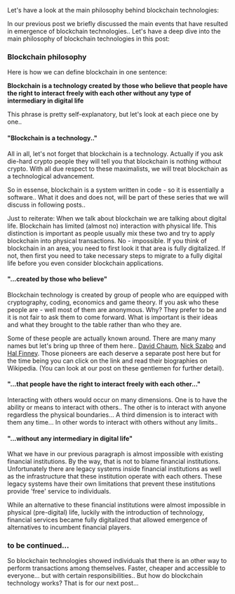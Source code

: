 Let's have a look at the main philosophy behind blockchain technologies: 

In our previous post we briefly discussed the main events that have resulted in emergence of blockchain technologies.. Let's have a deep dive into the main philosophy of blockchain technologies in this post: 

### Blockchain philosophy
Here is how we can define blockchain in one sentence: 

**Blockchain is a technology created by those who believe that people have the right to interact freely with each other without any type of intermediary in digital life**

This phrase is pretty self-explanatory, but let's look at each piece one by one.. 

#### "Blockchain is a technology.."
All in all, let's not forget that blockchain is a technology. Actually if you ask die-hard crypto people they will tell you that blockchain is nothing without crypto. With all due respect to these maximalists, we will treat blockchain as a technological advancement. 

So in essense, blockchain is a system written in code - so it is essentially a software.. What it does and does not, will be part of these series that we will discuss in following posts.. 

Just to reiterate: When we talk about blockchain we are talking about digital life. Blockchain has limited (almost no) interaction with physical life. This distinction is important as people usually mix these two and try to apply blockchain into physical transactions. No - impossible. If you think of blockchain in an area, you need to first look it that area is fully digitalized. If not, then first you need to take necessary steps to migrate to a fully digital life before you even consider blockchain applications. 


#### "...created by those who believe"
Blockchain technology is created by group of people who are equipped with cryptography, coding, economics and game theory. If you ask who these people are - well most of them are anonymous. Why? They prefer to be and it is not fair to ask them to come forward. What is important is their ideas and what they brought to the table rather than who they are. 

Some of these people are actually known around. There are many many names but let's bring up three of them here.. [David Chaum](https://en.wikipedia.org/wiki/David_Chaum), [Nick Szabo](https://en.wikipedia.org/wiki/Nick_Szabo) and [Hal Finney](https://en.wikipedia.org/wiki/Hal_Finney_(computer_scientist)). Those pioneers are each deserve a separate post here but for the time being you can click on the link and read their biographies on Wikipedia. (You can look at our post on these gentlemen for further detail). 

#### "...that people have the right to interact freely with each other..."
Interacting with others would occur on many dimensions. One is to have the ability or means to interact with others.. The other is to interact with anyone regardless the physical boundaries... A third dimension is to interact with them any time...  In other words to interact with others without any limits..


#### "...without any intermediary in digital life"
What we have in our previous paragraph is almost impossible with existing financial institutions. By the way, that is not to blame financial institutions. Unfortunately there are legacy systems inside financial institutions as well as the infrastructure that these institution operate with each others. These legacy systems have their own limitations that prevent these institutions provide 'free' service to individuals. 

While an alternative to these financial institutions were almost impossible in physical (pre-digital) life, luckily with the introduction of technology, financial services became fully digitalized that allowed emergence of alternatives to incumbent financial players. 

### to be continued... 
So blockchain technologies showed individuals that there is an other way to perform transactions among themselves. Faster, cheaper and accessible to everyone... but with certain responsibilities.. But how do blockchain technology works? That is for our next post... 

